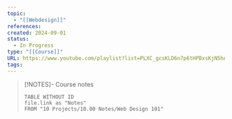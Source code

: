 ```yaml
---
topic:
  - "[[Webdesign]]"
references: 
created: 2024-09-01
status:
  - In Progress
type: "[[Course]]"
URL: https://www.youtube.com/playlist?list=PLXC_gcsKLD6n7p6tHPBxsKjN5hA_quaPI
tags:
---
```

> [!NOTES]- Course notes
> ```dataview
> TABLE WITHOUT ID
> file.link as "Notes"
> FROM "10 Projects/10.00 Notes/Web Design 101"
> ```
